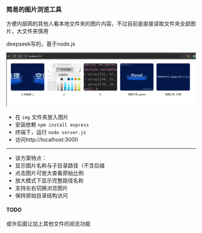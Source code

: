 ### 简易的图片浏览工具


方便内部网的其他人看本地文件夹的图片内容，不过目前是直接读取文件夹全部图片，大文件夹慎用

deepseek写的，基于node.js

!["example.png"](./img/example.png)


+ 在 `img` 文件夹放入图片
+ 安装依赖 `npm install express`
+ 终端下，运行 `node server.js`
+ 访问http://localhost:3000

---

+ 该方案特点：
+ 显示图片名称与子目录路径（不含后缀
+ 点击图片可放大查看原始比例
+ 放大模式下显示完整路径名称
+ 支持左右切换浏览图片
+ 保持原始目录结构访问

#### TODO

或许后面让加上其他文件的阅览功能